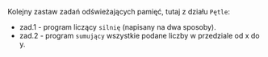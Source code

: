 Kolejny zastaw zadań odświeżających pamięć, tutaj z działu `Pętle`:

- zad.1 - program liczący `silnię` (napisany na dwa sposoby).
- zad.2 - program `sumujący` wszystkie podane liczby w przedziale od x do y.